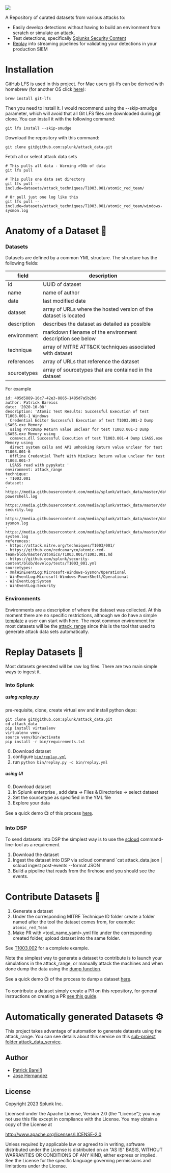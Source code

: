 ![](environments/static/attack-data-logo.png)

A Repository of curated datasets from various attacks to:

* Easily develop detections without having to build an environment from scratch or simulate an attack.
* Test detections, specifically [Splunks Security Content](https://github.com/splunk/security-content)
* [Replay](#replay-datasets-) into streaming pipelines for validating your detections in your production SIEM

# Installation
GitHub LFS is used in this project. For Mac users git-lfs can be derived with homebrew (for another OS click [here](https://github.com/git-lfs/git-lfs/wiki/Installation)):

````
brew install git-lfs
````

Then you need to install it. I would recommend using the --skip-smudge parameter, which will avoid that all Git LFS files are downloaded during git clone. You can install it with the following command:

````
git lfs install --skip-smudge
````

Download the repository with this command:

````
git clone git@github.com:splunk/attack_data.git
````

Fetch all or select attack data sets

````
# This pulls all data - Warning >9Gb of data
git lfs pull

# This pulls one data set directory
git lfs pull --include=datasets/attack_techniques/T1003.001/atomic_red_team/

# Or pull just one log like this
git lfs pull --include=datasets/attack_techniques/T1003.001/atomic_red_team/windows-sysmon.log

````


# Anatomy of a Dataset 🧬
### Datasets
Datasets are defined by a common YML structure. The structure has the following fields:

|field| description|
|---|---|
| id | UUID of dataset |
|name  | name of author  |
| date  | last modified date  |
| dataset  | array of URLs where the hosted version of the dataset is located  |
| description | describes the dataset as detailed as possible |
| environment |  markdown filename of the environment description see below |
| technique | array of MITRE ATT&CK techniques associated with dataset |
| references | array of URLs that reference the dataset |
| sourcetypes | array of sourcetypes that are contained in the dataset |


For example

```
id: 405d5889-16c7-42e3-8865-1485d7a5b2b6
author: Patrick Bareiss
date: '2020-10-08'
description: 'Atomic Test Results: Successful Execution of test T1003.001-1 Windows
  Credential Editor Successful Execution of test T1003.001-2 Dump LSASS.exe Memory
  using ProcDump Return value unclear for test T1003.001-3 Dump LSASS.exe Memory using
  comsvcs.dll Successful Execution of test T1003.001-4 Dump LSASS.exe Memory using
  direct system calls and API unhooking Return value unclear for test T1003.001-6
  Offline Credential Theft With Mimikatz Return value unclear for test T1003.001-7
  LSASS read with pypykatz '
environment: attack_range
technique:
- T1003.001
dataset:
- https://media.githubusercontent.com/media/splunk/attack_data/master/datasets/attack_techniques/T1003.001/atomic_red_team/windows-powershell.log
- https://media.githubusercontent.com/media/splunk/attack_data/master/datasets/attack_techniques/T1003.001/atomic_red_team/windows-security.log
- https://media.githubusercontent.com/media/splunk/attack_data/master/datasets/attack_techniques/T1003.001/atomic_red_team/windows-sysmon.log
- https://media.githubusercontent.com/media/splunk/attack_data/master/datasets/attack_techniques/T1003.001/atomic_red_team/windows-system.log
references:
- https://attack.mitre.org/techniques/T1003/001/
- https://github.com/redcanaryco/atomic-red-team/blob/master/atomics/T1003.001/T1003.001.md
- https://github.com/splunk/security-content/blob/develop/tests/T1003_001.yml
sourcetypes:
- XmlWinEventLog:Microsoft-Windows-Sysmon/Operational
- WinEventLog:Microsoft-Windows-PowerShell/Operational
- WinEventLog:System
- WinEventLog:Security
```


### Environments

Environments are a description of where the dataset was collected. At this moment there are no specific restrictions, although we do have a simple [template](https://github.com/splunk/attack_data/blob/master/environments/TEMPLATE.md) a user can start with here. The most common environment for most datasets will be the [attack_range](https://github.com/splunk/attack_data/blob/master/environments/attack_range.md) since this is the tool that used to generate attack data sets automatically.

# Replay Datasets 📼
Most datasets generated will be raw log files. There are two main simple ways to ingest it.

### Into Splunk


##### using replay.py
pre-requisite, clone, create virtual env and install python deps:

```
git clone git@github.com:splunk/attack_data.git
cd attack_data
pip install virtualenv
virtualenv venv
source venv/bin/activate
pip install -r bin/requirements.txt
```

0. Download dataset 
1. configure [`bin/replay.yml`](/bin/replay.yml) 
2. run `python bin/replay.py -c bin/replay.yml`


##### using UI

0. Download dataset
1. In Splunk enterprise , add data -> Files & Directories -> select dataset
2. Set the sourcetype as specified in the YML file
3. Explore your data

See a quick demo 📺 of this process [here](https://www.youtube.com/watch?v=41NAG0zGg40).

### Into DSP

To send datasets into DSP the simplest way is to use the [scloud](https://docs.splunk.com/Documentation/DSP/1.1.0/Admin/AuthenticatewithSCloud) command-line-tool as a requirement.

1. Download the dataset
2. Ingest the dataset into DSP via scloud command `cat attack_data.json | scloud ingest post-events --format JSON
3. Build a pipeline that reads from the firehose and you should see the events.

# Contribute Datasets 🥰

1. Generate a dataset
2. Under the corresponding MITRE Technique ID folder create a folder named after the tool the dataset comes from, for example: `atomic_red_Team`
3. Make PR with <tool_name_yaml>.yml file under the corresponding created folder, upload dataset into the same folder.

See [T1003.002](datasets/attack_techniques/T1003.003/atomic_red_team/) for a complete example.

Note the simplest way to generate a dataset to contribute is to launch your simulations in the attack_range, or manually attack the machines and when done dump the data using the [dump function](https://github.com/splunk/attack_range#dump-log-data-from-attack-range).

See a quick demo 📺 of the process to dump a dataset [here](https://www.youtube.com/watch?v=CnD0BtjCILs).

To contribute a dataset simply create a PR on this repository, for general instructions on creating a PR [see this guide](https://gist.github.com/Chaser324/ce0505fbed06b947d962).

# Automatically generated Datasets ⚙️

This project takes advantage of automation to generate datasets using the attack_range. You can see details about this service on this [sub-project folder attack_data_service](https://github.com/splunk/attack_data/tree/master/attack_data_service).

## Author
* [Patrick Bareiß](https://twitter.com/bareiss_patrick)
* [Jose Hernandez](https://twitter.com/d1vious)


## License

Copyright 2023 Splunk Inc.

Licensed under the Apache License, Version 2.0 (the "License");
you may not use this file except in compliance with the License.
You may obtain a copy of the License at

http://www.apache.org/licenses/LICENSE-2.0

Unless required by applicable law or agreed to in writing, software
distributed under the License is distributed on an "AS IS" BASIS,
WITHOUT WARRANTIES OR CONDITIONS OF ANY KIND, either express or implied.
See the License for the specific language governing permissions and
limitations under the License.
